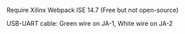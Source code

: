 Require Xilinx Webpack ISE 14.7 (Free but not open-source)

USB-UART cable: Green wire on JA-1, White wire on JA-2
